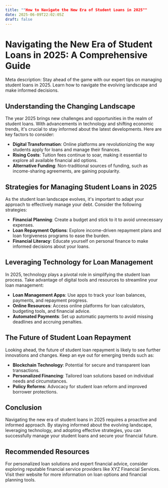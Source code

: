 ```yaml
---
title: ""How to Navigate the New Era of Student Loans in 2025""
date: 2025-06-09T22:02:05Z
draft: false
---
```


# Navigating the New Era of Student Loans in 2025: A Comprehensive Guide

Meta description: Stay ahead of the game with our expert tips on managing student loans in 2025. Learn how to navigate the evolving landscape and make informed decisions.

## Understanding the Changing Landscape

The year 2025 brings new challenges and opportunities in the realm of student loans. With advancements in technology and shifting economic trends, it's crucial to stay informed about the latest developments. Here are key factors to consider:

- **Digital Transformation**: Online platforms are revolutionizing the way students apply for loans and manage their finances.
- **Rising Costs**: Tuition fees continue to soar, making it essential to explore all available financial aid options.
- **Alternative Funding**: Non-traditional sources of funding, such as income-sharing agreements, are gaining popularity.

## Strategies for Managing Student Loans in 2025

As the student loan landscape evolves, it's important to adapt your approach to effectively manage your debt. Consider the following strategies:

- **Financial Planning**: Create a budget and stick to it to avoid unnecessary expenses.
- **Loan Repayment Options**: Explore income-driven repayment plans and loan forgiveness programs to ease the burden.
- **Financial Literacy**: Educate yourself on personal finance to make informed decisions about your loans.

## Leveraging Technology for Loan Management

In 2025, technology plays a pivotal role in simplifying the student loan process. Take advantage of digital tools and resources to streamline your loan management:

- **Loan Management Apps**: Use apps to track your loan balances, payments, and repayment progress.
- **Online Resources**: Access online platforms for loan calculators, budgeting tools, and financial advice.
- **Automated Payments**: Set up automatic payments to avoid missing deadlines and accruing penalties.

## The Future of Student Loan Repayment

Looking ahead, the future of student loan repayment is likely to see further innovations and changes. Keep an eye out for emerging trends such as:

- **Blockchain Technology**: Potential for secure and transparent loan transactions.
- **Personalized Financing**: Tailored loan solutions based on individual needs and circumstances.
- **Policy Reforms**: Advocacy for student loan reform and improved borrower protections.

## Conclusion

Navigating the new era of student loans in 2025 requires a proactive and informed approach. By staying informed about the evolving landscape, leveraging technology, and adopting effective strategies, you can successfully manage your student loans and secure your financial future.

## Recommended Resources

For personalized loan solutions and expert financial advice, consider exploring reputable financial service providers like XYZ Financial Services. Visit their website for more information on loan options and financial planning tools.